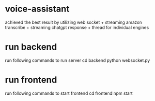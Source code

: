 # voice-assistant

achieved the best result by utilizing web socket + streaming amazon transcribe + streaming chatgpt response + thread for individual engines

# run backend

run following commands to run server
cd backend
python websocket.py

# run frontend
run following commands to start frontend
cd frontend
npm start

